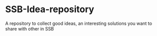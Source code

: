 # SSB-Idea-repository
A repository to collect good ideas, an interesting solutions you want to share with other in SSB

